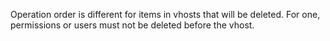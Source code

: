 Operation order is different for items in vhosts that will be deleted. For one, permissions or users must not be deleted before the vhost.
